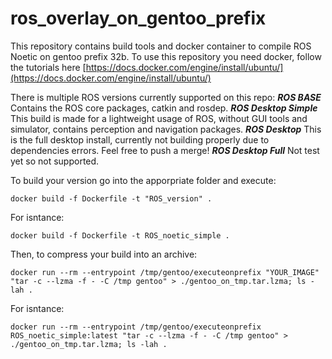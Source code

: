 # ros_overlay_on_gentoo_prefix

This repository contains build tools and docker container to compile ROS Noetic on gentoo prefix 32b. To use this repository you need docker, follow the tutorials here [https://docs.docker.com/engine/install/ubuntu/](https://docs.docker.com/engine/install/ubuntu/)

There is multiple ROS versions currently supported on this repo:
***ROS BASE*** Contains the ROS core packages, catkin and rosdep.
***ROS Desktop Simple*** This build is made for a lightweight usage of ROS, without GUI tools and simulator, contains perception and navigation packages.
***ROS Desktop*** This is the full desktop install, currently not building properly due to dependencies errors. Feel free to push a merge!
***ROS Desktop Full*** Not test yet so not supported.

To build your version go into the apporpriate folder and execute:
```buildoutcfg
docker build -f Dockerfile -t "ROS_version" .
```
For isntance:
```buildoutcfg
docker build -f Dockerfile -t ROS_noetic_simple .
```

Then, to compress your build into an archive:
```buildoutcfg
docker run --rm --entrypoint /tmp/gentoo/executeonprefix "YOUR_IMAGE" "tar -c --lzma -f - -C /tmp gentoo" > ./gentoo_on_tmp.tar.lzma; ls -lah .
```
For isntance:
```buildoutcfg
docker run --rm --entrypoint /tmp/gentoo/executeonprefix  ROS_noetic_simple:latest "tar -c --lzma -f - -C /tmp gentoo" > ./gentoo_on_tmp.tar.lzma; ls -lah .
```
